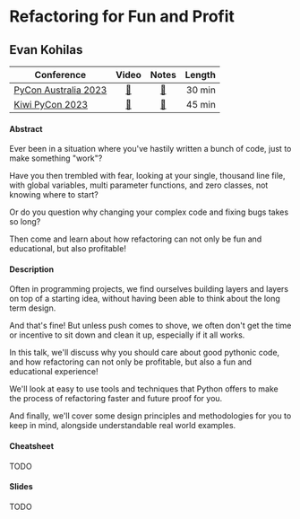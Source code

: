 # Refactoring for Fun and Profit 

## Evan Kohilas

| Conference | Video | Notes | Length |
|------------|:-----:|:-----:|-------:|
| [PyCon Australia 2023](https://2023.pycon.org.au/) | [🔗](https://www.youtube.com/watch?v=) | [🔗](https://2023.pycon.org.au/program/LCM73Z/) | 30 min |
| [Kiwi PyCon 2023](https://kiwipycon.nz/) | [🔗](https://www.youtube.com/watch?v=) | [🔗](https://pretalx.com/kiwi-pycon-xii-2023/talk/QEENX9/) | 45 min |

#### Abstract
Ever been in a situation where you've hastily written a bunch of code, just to make something "work"?

Have you then trembled with fear, looking at your single, thousand line file, with global variables, multi parameter functions, and zero classes, not knowing where to start?

Or do you question why changing your complex code and fixing bugs takes so long?

Then come and learn about how refactoring can not only be fun and educational, but also profitable!

#### Description
Often in programming projects, we find ourselves building layers and layers on top of a starting idea, without having been able to think about the long term design.

And that's fine! But unless push comes to shove, we often don't get the time or incentive to sit down and clean it up, especially if it all works.

In this talk, we'll discuss why you should care about good pythonic code, and how refactoring can not only be profitable, but also a fun and educational experience!

We'll look at easy to use tools and techniques that Python offers to make the process of refactoring faster and future proof for you.

And finally, we'll cover some design principles and methodologies for you to keep in mind, alongside understandable real world examples.

#### Cheatsheet
TODO

#### Slides
TODO
